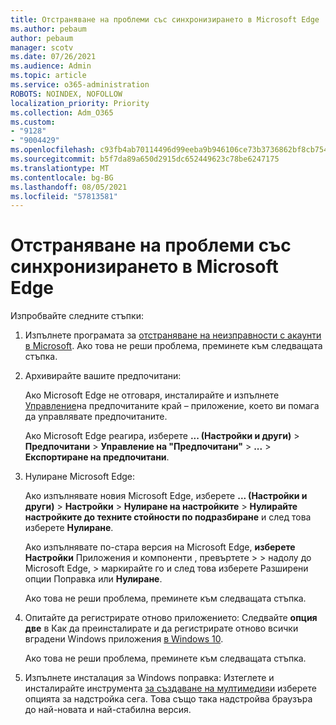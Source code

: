 ```yaml
---
title: Отстраняване на проблеми със синхронизирането в Microsoft Edge
ms.author: pebaum
author: pebaum
manager: scotv
ms.date: 07/26/2021
ms.audience: Admin
ms.topic: article
ms.service: o365-administration
ROBOTS: NOINDEX, NOFOLLOW
localization_priority: Priority
ms.collection: Adm_O365
ms.custom:
- "9128"
- "9004429"
ms.openlocfilehash: c93fb4ab70114496d99eeba9b946106ce73b3736862bf8cb754f91b787a7f5ea
ms.sourcegitcommit: b5f7da89a650d2915dc652449623c78be6247175
ms.translationtype: MT
ms.contentlocale: bg-BG
ms.lasthandoff: 08/05/2021
ms.locfileid: "57813581"
---
```

# <a name="troubleshoot-problems-with-sync-in-microsoft-edge"></a>Отстраняване на проблеми със синхронизирането в Microsoft Edge

Изпробвайте следните стъпки:

1. Изпълнете програмата за [отстраняване на неизправности с акаунти в Microsoft](https://go.microsoft.com/fwlink/?linkid=2155661). Ако това не реши проблема, преминете към следващата стъпка.

1. Архивирайте вашите предпочитани:

    Ако Microsoft Edge не отговаря, инсталирайте и изпълнете [Управление](https://go.microsoft.com/fwlink/?linkid=2155764)на предпочитаните край – приложение, което ви помага да управлявате предпочитаните.

    Ако Microsoft Edge реагира, изберете **... (Настройки и други)**  >  **Предпочитани**  >  **Управление на "Предпочитани"**  >  **...** >  **Експортиране на предпочитани**.

1. Нулиране Microsoft Edge:

    Ако изпълнявате новия Microsoft Edge, изберете **... (Настройки и други)**  >  **Настройки**  >  **Нулиране на настройките**  >  **Нулирайте настройките до техните стойности по подразбиране** и след това изберете **Нулиране**.

    Ако изпълнявате по-стара версия на Microsoft Edge, **изберете Настройки** Приложения и компоненти , превъртете  >    >  надолу до Microsoft Edge,   >   маркирайте го и след това изберете Разширени опции Поправка или **Нулиране**.

    Ако това не реши проблема, преминете към следващата стъпка.

1. Опитайте да регистрирате отново приложението: Следвайте **опция две** в Как да преинсталирате и да регистрирате отново всички вградени Windows приложения [в Windows 10](https://go.microsoft.com/fwlink/?linkid=2146509).

    Ако това не реши проблема, преминете към следващата стъпка.

1. Изпълнете инсталация за Windows поправка: Изтеглете и инсталирайте инструмента [за създаване на мултимедия](https://go.microsoft.com/fwlink/?linkid=2146242)и изберете опцията за надстройка сега. Това също така надстройва браузъра до най-новата и най-стабилна версия.
